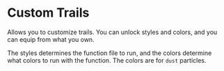 # Custom Trails
Allows you to customize trails. You can unlock styles and colors, and you can equip from what you own.

The styles determines the function file to run, and the colors determine what colors to run with the function.
The colors are for `dust` particles.
